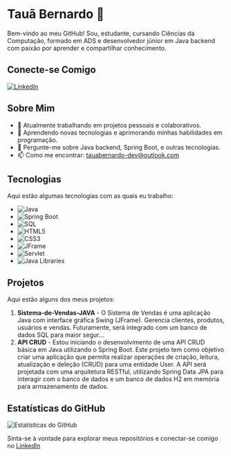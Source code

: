 # Tauã Bernardo 🦁

Bem-vindo ao meu GitHub! Sou, estudante, cursando Ciências da Computação, formado em ADS e desenvolvedor júnior em Java backend com paixão por aprender e compartilhar conhecimento.

## Conecte-se Comigo

[![LinkedIn](https://img.shields.io/badge/LinkedIn-Profile-blue)](https://www.linkedin.com/in/taubernardo/)



## Sobre Mim

- 🔭 Atualmente trabalhando em projetos pessoais e colaborativos.
- 🌱 Aprendendo novas tecnologias e aprimorando minhas habilidades em programação.
- 💬 Pergunte-me sobre Java backend, Spring Boot, e outras tecnologias.
- 📫 Como me encontrar: [tauabernardo-dev@outlook.com](mailto:tauabernardo-dev@outlook.com)

## Tecnologias

Aqui estão algumas tecnologias com as quais eu trabalho:

- ![Java](https://img.shields.io/badge/Java-ED8B00?style=for-the-badge&logo=java&logoColor=white)
- ![Spring Boot](https://img.shields.io/badge/Spring%20Boot-6DB33F?style=for-the-badge&logo=spring-boot&logoColor=white)
- ![SQL](https://img.shields.io/badge/SQL-4479A1?style=for-the-badge&logo=sql&logoColor=white)
- ![HTML5](https://img.shields.io/badge/HTML5-E34F26?style=for-the-badge&logo=html5&logoColor=white)
- ![CSS3](https://img.shields.io/badge/CSS3-1572B6?style=for-the-badge&logo=css3&logoColor=white)
- ![JFrame](https://img.shields.io/badge/JFrame-007396?style=for-the-badge&logo=java&logoColor=white)
- ![Servlet](https://img.shields.io/badge/Servlet-007396?style=for-the-badge&logo=java&logoColor=white)
- ![Java Libraries](https://img.shields.io/badge/Java%20Libraries-007396?style=for-the-badge&logo=java&logoColor=white)

## Projetos

Aqui estão alguns dos meus projetos:

1. **Sistema-de-Vendas-JAVA** - O Sistema de Vendas é uma aplicação Java com interface gráfica Swing (JFrame). Gerencia clientes, produtos, usuários e vendas. Futuramente, será integrado com um banco de dados SQL para maior segur…
2. **API CRUD** - Estou iniciando o desenvolvimento de uma API CRUD básica em Java utilizando o Spring Boot. Este projeto tem como objetivo criar uma aplicação que permita realizar operações de criação, leitura, atualização e deleção (CRUD) para uma entidade User. A API será projetada com uma arquitetura RESTful, utilizando Spring Data JPA para interagir com o banco de dados e um banco de dados H2 em memória para armazenamento de dados.


## Estatísticas do GitHub

![Estatísticas do GitHub](https://github-readme-stats.vercel.app/api?username=tauabernardo&show_icons=true&theme=radical)

Sinta-se à vontade para explorar meus repositórios e conectar-se comigo no [LinkedIn](https://www.linkedin.com/in/taubernardo/)
